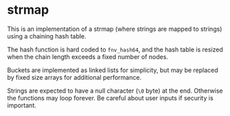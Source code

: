 # strmap

This is an implementation of a strmap (where strings are mapped to strings) using a chaining hash table.

The hash function is hard coded to `fnv_hash64`, and the hash table is resized when the chain length
exceeds a fixed number of nodes.

Buckets are implemented as linked lists for simplicity, but may be replaced by fixed size arrays for additional
performance.

Strings are expected to have a null character (`\0` byte) at the end. Otherwise the functions may loop
forever. Be careful about user inputs if security is important.

